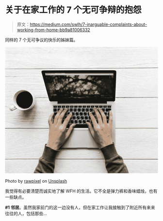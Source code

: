 # 关于在家工作的 7 个无可争辩的抱怨

> 原文：<https://medium.com/swlh/7-inarguable-complaints-about-working-from-home-bb9a81006332>

同样的 7 个无可争议的快乐的姊妹篇。

![](img/d44f19295e342e2de16fe3c12c31dc27.png)

Photo by [rawpixel](https://unsplash.com/photos/Yu_THCZPY5s?utm_source=unsplash&utm_medium=referral&utm_content=creditCopyText) on [Unsplash](https://unsplash.com/search/photos/freelance?utm_source=unsplash&utm_medium=referral&utm_content=creditCopyText)

我觉得有必要清楚而诚实地了解 WFH 的生活。它不全是弹力裤和香味蜡烛，也有一些缺点。

**#1 邻居**。虽然我家前门的这一边没有人，但在家工作让我接触到了附近所有来来往往的人，包括那些…